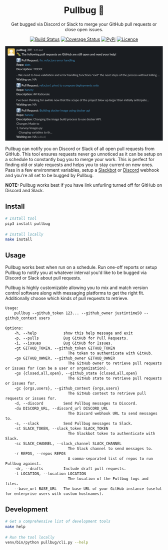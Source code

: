 <div align="center">

# Pullbug 🐛 

Get bugged via Discord or Slack to merge your GitHub pull requests or close open issues.

[![Build Status](https://github.com/Justintime50/pullbug/workflows/build/badge.svg)](https://github.com/Justintime50/pullbug/actions)
[![Coverage Status](https://coveralls.io/repos/github/Justintime50/pullbug/badge.svg?branch=main)](https://coveralls.io/github/Justintime50/pullbug?branch=main)
[![PyPi](https://img.shields.io/pypi/v/pullbug)](https://pypi.org/project/pullbug)
[![Licence](https://img.shields.io/github/license/justintime50/pullbug)](LICENSE)

<img src="https://raw.githubusercontent.com/justintime50/assets/main/src/pullbug/showcase.png" alt="Showcase">

</div>

Pullbug can notify you on Discord or Slack of all open pull requests from GitHub. This tool ensures requests never go unnoticed as it can be setup on a schedule to constantly bug you to merge your work. This is perfect for finding old or stale requests and helps you to stay current on new ones. Pass in a few environment variables, setup a [Slackbot](https://slack.com/help/articles/115005265703-Create-a-bot-for-your-workspace) or [Discord](https://support.discord.com/hc/en-us/articles/228383668-Intro-to-Webhooks) webhook and you're all set to be bugged by Pullbug.

**NOTE:** Pullbug works best if you have link unfurling turned off for GitHub on Discord and Slack.

## Install

```bash
# Install tool
pip3 install pullbug

# Install locally
make install
```

## Usage

Pullbug works best when run on a schedule. Run one-off reports or setup Pullbug to notify you at whatever interval you'd like to be bugged via Discord or Slack about pull requests.

Pullbug is highly customizable allowing you to mix and match version control software along with messaging platforms to get the right fit. Additionally choose which kinds of pull requests to retrieve.

```
Usage:
    pullbug --github_token 123... --github_owner justintime50 --github_context users

Options:
    -h, --help            show this help message and exit
    -p, --pulls           Bug GitHub for Pull Requests.
    -i, --issues          Bug GitHub for Issues.
    -gt GITHUB_TOKEN, --github_token GITHUB_TOKEN
                            The token to authenticate with GitHub.
    -go GITHUB_OWNER, --github_owner GITHUB_OWNER
                            The GitHub owner to retrieve pull requests or issues for (can be a user or organization).
    -gs {closed,all,open}, --github_state {closed,all,open}
                            The GitHub state to retrieve pull requests or issues for.
    -gc {orgs,users}, --github_context {orgs,users}
                            The GitHub context to retrieve pull requests or issues for.
    -d, --discord         Send Pullbug messages to Discord.
    -du DISCORD_URL, --discord_url DISCORD_URL
                            The Discord webhook URL to send messages to.
    -s, --slack           Send Pullbug messages to Slack.
    -st SLACK_TOKEN, --slack_token SLACK_TOKEN
                            The Slackbot token to authenticate with Slack.
    -sc SLACK_CHANNEL, --slack_channel SLACK_CHANNEL
                            The Slack channel to send messages to.
    -r REPOS, --repos REPOS
                            A comma-separated list of repos to run Pullbug against.
    -dr, --drafts         Include draft pull requests.
    -l LOCATION, --location LOCATION
                            The location of the Pullbug logs and files.
    --base_url BASE_URL   The base URL of your GitHub instance (useful for enterprise users with custom hostnames).
```

## Development

```bash
# Get a comprehensive list of development tools
make help

# Run the tool locally
venv/bin/python pullbug/cli.py --help
```
